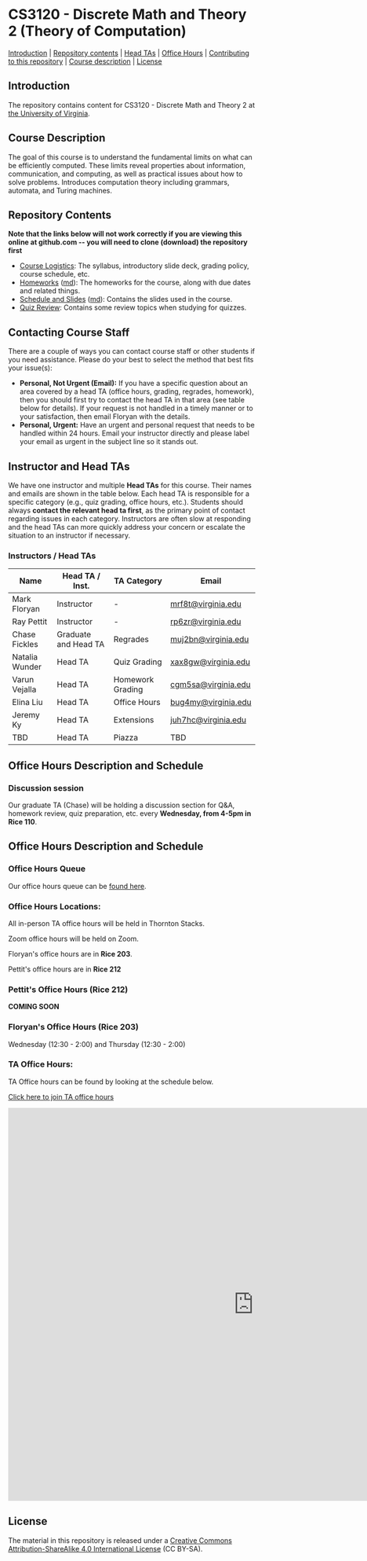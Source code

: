 CS3120 - Discrete Math and Theory 2 (Theory of Computation)
===============================

[Introduction](#introduction) | [Repository contents](#contents) | [Head TAs](#headtas) | [Office Hours](#officehours) | [Contributing to this repository](#contributing) | [Course description](#description) | [License](#license)

<a name="introduction"></a>Introduction
---------------------------------------

The repository contains content for CS3120 - Discrete Math and Theory 2 at [the University of Virginia](https://virginia.edu).

<a name="description"></a>Course Description
--------------------------------------------

The goal of this course is to understand the fundamental limits on what can be efficiently computed. These limits reveal properties about information, communication, and computing, as well as practical issues about how to solve problems. Introduces computation theory including grammars, automata, and Turing machines.


<a name="contents"></a>Repository Contents
------------------------------------------

**Note that the links below will not work correctly if you are viewing
this online at github.com -- you will need to clone (download) the
repository first**

- [Course Logistics](courselogistics/index.html): The syllabus, introductory slide deck, grading policy, course schedule, etc.
- [Homeworks](homeworks/index.html) ([md](homeworks/index.md)): The homeworks for the course, along with due dates and related things.
- [Schedule and Slides](slides/index.html) ([md](slides/index.md)): Contains the slides used in the course.
- [Quiz Review](quiz/quiz_review.html): Contains some review topics when studying for quizzes. 


<a name="headtas"></a>Contacting Course Staff
------------------------------------------

There are a couple of ways you can contact course staff or other students if you need assistance. Please do your best to select the method that best fits your issue(s):

- **Personal, Not Urgent (Email):** If you have a specific question about an area covered by a head TA (office hours, grading, regrades, homework), then you should first try to contact the head TA in that area (see table below for details). If your request is not handled in a timely manner or to your satisfaction, then email Floryan with the details.
- **Personal, Urgent:** Have an urgent and personal request that needs to be handled within 24 hours. Email your instructor directly and please label your email as urgent in the subject line so it stands out. 

<a name="headtas"></a>Instructor and Head TAs
------------------------------------------

We have one instructor and multiple **Head TAs** for this course. Their names and emails are shown in the table below. Each head TA is responsible for a specific category (e.g., quiz grading, office hours, etc.). Students should always **contact the relevant head ta first**, as the primary point of contact regarding issues in each category. Instructors are often slow at responding and the head TAs can more quickly address your concern or escalate the situation to an instructor if necessary.

### Instructors / Head TAs

| Name | Head TA / Inst. | TA Category | Email |
|-|-|-|-|
| Mark Floryan | Instructor | - | [mrf8t@virginia.edu](mailto:mrf8t@virginia.edu) |
| Ray Pettit | Instructor | - | [rp6zr@virginia.edu](mailto:rp6zr@virginia.edu) |
| Chase Fickles | Graduate and Head TA | Regrades | [muj2bn@virginia.edu](mailto:muj2bn@virginia.edu) |
| Natalia Wunder | Head TA | Quiz Grading | [xax8gw@virginia.edu](mailto:xax8gw@virginia.edu) |
| Varun Vejalla | Head TA | Homework Grading | [cgm5sa@virginia.edu](mailto:cgm5sa@virginia.edu) |
| Elina Liu | Head TA | Office Hours | [bug4my@virginia.edu](mailto:bug4my@virginia.edu) |
| Jeremy Ky | Head TA | Extensions | [juh7hc@virginia.edu](mailto:juh7hc@virginia.edu) |
| TBD | Head TA | Piazza | TBD |


<a name="officehours"></a>Office Hours Description and Schedule
------------------------------------------

### Discussion session

Our graduate TA (Chase) will be holding a discussion section for Q&A, homework review, quiz preparation, etc. every **Wednesday, from 4-5pm in Rice 110**.


<a name="officehours"></a>Office Hours Description and Schedule
------------------------------------------


### Office Hours Queue

Our office hours queue can be [found here](https://kytos02.cs.virginia.edu/asci).

### Office Hours Locations:

All in-person TA office hours will be held in Thornton Stacks.

Zoom office hours will be held on Zoom.

Floryan's office hours are in **Rice 203**.

Pettit's office hours are in **Rice 212**

### Pettit's Office Hours (Rice 212)

**COMING SOON**

### Floryan's Office Hours (Rice 203)

Wednesday (12:30 - 2:00) and Thursday (12:30 - 2:00)

### TA Office Hours:

TA Office hours can be found by looking at the schedule below.

[Click here to join TA office hours](https://virginia.zoom.us/j/95182519274?pwd=ynDhGcg3cgZkdFPDgk8mgPsXGRepLs.1)

<iframe src="https://docs.google.com/spreadsheets/d/e/2PACX-1vTkHWlhg3Wk4XKrndrY51-hVnkSQDaCf0NG0eJ3RAiUl6KBvCJyZvON6qzraPRolorvU6EMfZQXO9GM/pubhtml?gid=0&amp;single=true&amp;widget=true&amp;headers=false" style="border: 0" width="1000" height="800" frameborder="0" scrolling="no"></iframe>





<a name="license"></a>License
-----------------------------

The material in this repository is released under a [Creative Commons Attribution-ShareAlike 4.0 International License](http://creativecommons.org/licenses/by-sa/4.0/) (CC BY-SA).

